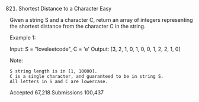 821. Shortest Distance to a Character
Easy

Given a string S and a character C, return an array of integers representing the shortest distance from the character C in the string.

Example 1:

Input: S = "loveleetcode", C = 'e'
Output: [3, 2, 1, 0, 1, 0, 0, 1, 2, 2, 1, 0]

 

Note:

    S string length is in [1, 10000].
    C is a single character, and guaranteed to be in string S.
    All letters in S and C are lowercase.

Accepted
67,218
Submissions
100,437